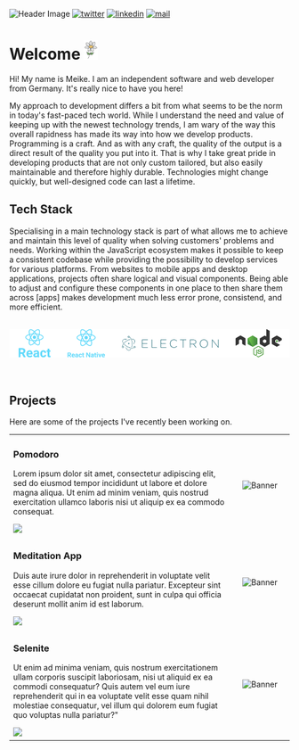 ![Header Image](https://pbs.twimg.com/profile_banners/1200006365378437120/1620210836/1500x500)
[![twitter](https://img.shields.io/badge/-@h4nkip4nki-313131?style=flat&labelColor=313131&logo=twitter&logoColor=white&color=313131)](https://twitter.com/h4nkip4nki)
[![linkedin](https://img.shields.io/badge/-@meike--h-313131?style=flat&labelColor=313131&logo=LinkedIn&logoColor=white&color=313131)](https://www.linkedin.com/in/meike-h/)
[![mail](https://img.shields.io/badge/-E--Mail-313131?style=flat&labelColor=313131&logo=ProtonMail&logoColor=white&color=313131)](mailto:meike.hankewicz@protonmail.com)


# Welcome <img height="35" src="https://raw.githubusercontent.com/Schlenges/soggy-waffles/master/daisy-muted2.png" />

Hi! My name is Meike. I am an independent software and web developer from Germany. It's really nice to have you here!

My approach to development differs a bit from what seems to be the norm in today's fast-paced tech world. While I understand the need and value of keeping up with the newest technology trends, I  am wary of the way this overall rapidness has made its way into how we develop products.  
Programming is a craft. And as with any craft, the quality of the output is a direct result of the quality you put into it. That is why I take great pride in developing products that are not only custom tailored, but also easily maintainable and therefore highly durable. Technologies might change quickly, but well-designed code can last a lifetime. 
  

## Tech Stack

Specialising in a main technology stack is part of what allows me to achieve and maintain this level of quality when solving customers' problems and needs. Working within the JavaScript ecosystem makes it possible to keep a consistent codebase while providing the possibility to develop services for various platforms. From websites to mobile apps and desktop applications, projects often share logical and visual components. Being able to adjust and configure these components in one place to then share them across [apps] makes development much less error prone, consistend, and more efficient.  
<br>

![Stack](https://raw.githubusercontent.com/Schlenges/soggy-waffles/master/stack.png)

<br>

## Projects

Here are some of the projects I've recently been working on.

<table>
  <tr>
    <td width="800">
      <h3>Pomodoro</h3>
      <p>Lorem ipsum dolor sit amet, consectetur adipiscing elit, sed do eiusmod tempor incididunt ut labore et dolore magna aliqua. Ut enim ad minim veniam, quis nostrud exercitation ullamco laboris nisi ut aliquip ex ea commodo consequat.</p>
      <a href="https://github.com/mhanki/"><img src="https://img.shields.io/badge/-313131?style=social&logo=github"/></a>
    </td>
    <td width="160" align="center">
      <img src="https://via.placeholder.com/150" alt="Banner">
    </td>
  </tr>
    <tr>
    <td width="800">
      <h3>Meditation App</h3>
      <p>Duis aute irure dolor in reprehenderit in voluptate velit esse cillum dolore eu fugiat nulla pariatur. Excepteur sint occaecat cupidatat non proident, sunt in culpa qui officia deserunt mollit anim id est laborum.</p>
      <a href="https://github.com/mhanki/"><img src="https://img.shields.io/badge/-313131?style=social&logo=github"/></a>
    </td>
    <td width="160" align="center">
      <img src="https://via.placeholder.com/150" alt="Banner">
    </td>
  </tr>
    <tr>
    <td width="800">
      <h3>Selenite</h3>
      <p>Ut enim ad minima veniam, quis nostrum exercitationem ullam corporis suscipit laboriosam, nisi ut aliquid ex ea commodi consequatur? Quis autem vel eum iure reprehenderit qui in ea voluptate velit esse quam nihil molestiae consequatur, vel illum qui dolorem eum fugiat quo voluptas nulla pariatur?"</p>
      <a href="https://github.com/mhanki/"><img src="https://img.shields.io/badge/-313131?style=social&logo=github"/></a>
    </td>
    <td width="160" align="center">
      <img src="https://via.placeholder.com/150" alt="Banner">
    </td>
  </tr>
</table>
